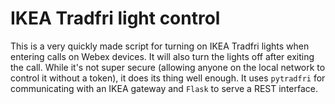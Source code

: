 # IKEA Tradfri light control

This is a very quickly made script for turning on IKEA Tradfri lights when entering calls on Webex devices.
It will also turn the lights off after exiting the call. While it's not super secure (allowing anyone on the local network to control it without a token), it does its thing well enough.
It uses `pytradfri` for communicating with an IKEA gateway and `Flask` to serve a REST interface.

